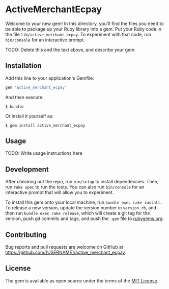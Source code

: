 # ActiveMerchantEcpay

Welcome to your new gem! In this directory, you'll find the files you need to be able to package up your Ruby library into a gem. Put your Ruby code in the file `lib/active_merchant_ecpay`. To experiment with that code, run `bin/console` for an interactive prompt.

TODO: Delete this and the text above, and describe your gem

## Installation

Add this line to your application's Gemfile:

```ruby
gem 'active_merchant_ecpay'
```

And then execute:

    $ bundle

Or install it yourself as:

    $ gem install active_merchant_ecpay

## Usage

TODO: Write usage instructions here

## Development

After checking out the repo, run `bin/setup` to install dependencies. Then, run `rake spec` to run the tests. You can also run `bin/console` for an interactive prompt that will allow you to experiment.

To install this gem onto your local machine, run `bundle exec rake install`. To release a new version, update the version number in `version.rb`, and then run `bundle exec rake release`, which will create a git tag for the version, push git commits and tags, and push the `.gem` file to [rubygems.org](https://rubygems.org).

## Contributing

Bug reports and pull requests are welcome on GitHub at https://github.com/[USERNAME]/active_merchant_ecpay.


## License

The gem is available as open source under the terms of the [MIT License](http://opensource.org/licenses/MIT).


